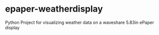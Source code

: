 # epaper-weatherdisplay
Python Project for visualizing weather data on a waveshare 5.83in ePaper display
